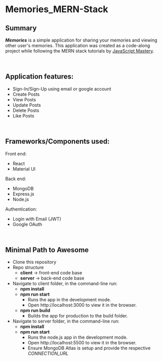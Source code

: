 # Memories_MERN-Stack

## Summary

**_Memories_** is a simple application for sharing your memories and viewing other user's memories. This application was created as a code-along project while following the MERN stack tutorials by [JavaScript Mastery](https://www.youtube.com/watch?v=ngc9gnGgUdA&list=PL6QREj8te1P7VSwhrMf3D3Xt4V6_SRkhu). 

<br/>

## Application features:

- Sign-In/Sign-Up using email or google account
- Create Posts
- View Posts
- Update Posts
- Delete Posts
- Like Posts

<br/>

## Frameworks/Components used:

Front end:

- React
- Material UI

Back end:

- MongoDB
- Express.js
- Node.js

Authentication:

- Login with Email (JWT)
- Google OAuth

<br/>

## Minimal Path to Awesome

- Clone this repository
- Repo structure
  - **client** -> front-end code base
  - **server** -> back-end code base
- Navigate to client folder, in the command-line run:
  - **npm install**
  - **npm run start**
    - Runs the app in the development mode.
    - Open http://localhost:3000 to view it in the browser.
  - **npm run build**
    - Builds the app for production to the build folder.
- Navigate to server folder, in the command-line run:
  - **npm install**
  - **npm run start**
    - Runs the node.js app in the development mode.
    - Open http://localhost:5500 to view it in the browser.
    - Ensure MongoDB Atlas is setup and provide the respective _CONNECTION_URL_
